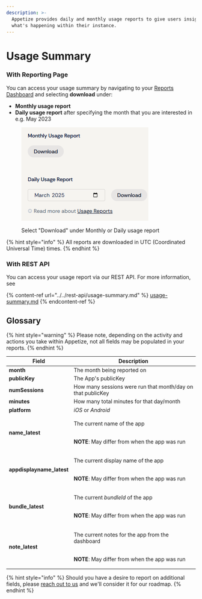 ```yaml
---
description: >-
  Appetize provides daily and monthly usage reports to give users insight into
  what's happening within their instance.
---
```


# Usage Summary

### With Reporting Page

You can access your usage summary by navigating to your [Reports Dashboard](https://appetize.io/reports) and selecting **download** under:

* **Monthly usage report**
* **Daily usage report** after specifying the month that you are interested in e.g. May 2023

<figure><img src="../../.gitbook/assets/Screenshot 2025-03-21 115008.png" alt=""><figcaption><p>Select "Download" under Monthly or Daily usage report</p></figcaption></figure>

{% hint style="info" %}
All reports are downloaded in UTC (Coordinated Universal Time) times.
{% endhint %}

### With REST API

You can access your usage report via our REST API. For more information, see

{% content-ref url="../../rest-api/usage-summary.md" %}
[usage-summary.md](../../rest-api/usage-summary.md)
{% endcontent-ref %}

## Glossary

{% hint style="warning" %}
Please note, depending on the activity and actions you take within Appetize, not all fields may be populated in your reports.
{% endhint %}

| Field                      | Description                                                                                                                   |
| -------------------------- | ----------------------------------------------------------------------------------------------------------------------------- |
| **month**                  | The month being reported on                                                                                                   |
| **publicKey**              | The App's publicKey                                                                                                           |
| **numSessions**            | How many sessions were run that month/day on that publicKey                                                                   |
| **minutes**                | How many total minutes for that day/month                                                                                     |
| **platform**               | _iOS_ or _Android_                                                                                                            |
| **name\_latest**           | <p>The current name of the app</p><p><br><strong>NOTE</strong>: May differ from when the app was run</p>                      |
| **appdisplayname\_latest** | <p>The current display name of the app</p><p><br><strong>NOTE</strong>: May differ from when the app was run</p>              |
| **bundle\_latest**         | <p>The current <em>bundleId</em> of the app</p><p><br><strong>NOTE</strong>: May differ from when the app was run</p>         |
| **note\_latest**           | <p>The current notes for the app from the dashboard</p><p><br><strong>NOTE</strong>: May differ from when the app was run</p> |

{% hint style="info" %}
Should you have a desire to report on additional fields, please [reach out to us](mailto:hello@appetize.io) and we'll consider it for our roadmap.
{% endhint %}
